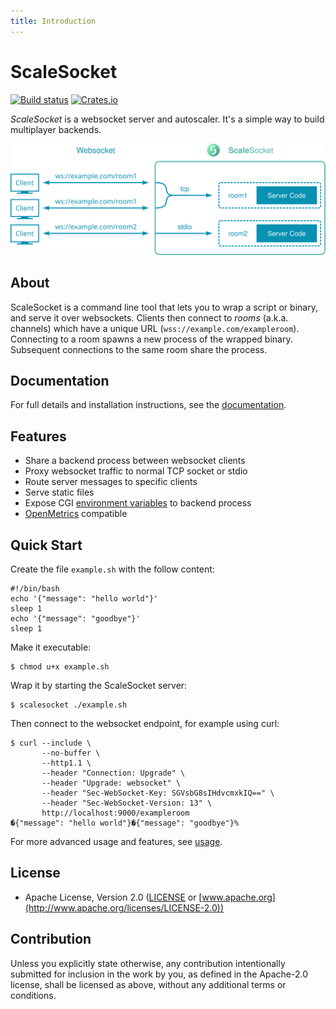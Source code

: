```yaml
---
title: Introduction
---
```


# ScaleSocket

[![Build status](https://github.com/scalesocket/scalesocket/actions/workflows/ci.yml/badge.svg)](https://github.com/scalesocket/scalesocket/actions)
[![Crates.io](https://img.shields.io/crates/v/scalesocket.svg)](https://crates.io/crates/scalesocket)

*ScaleSocket* is a websocket server and autoscaler. It's a simple way to build multiplayer backends.

![High level architecture diagram on ScaleSocket usage](https://github.com/scalesocket/scalesocket/blob/main/docs/_assets/diagram.svg?raw=true)


## About

ScaleSocket is a command line tool that lets you to wrap a script or binary, and serve it over websockets. Clients then connect to *rooms* (a.k.a. channels) which have a unique URL (`wss://example.com/exampleroom`). Connecting to a room spawns a new process of the wrapped binary. Subsequent connections to the same room share the process.

## Documentation

For full details and installation instructions, see the [documentation](https://www.scalesocket.org/man/).


## Features

* Share a backend process between websocket clients
* Proxy websocket traffic to normal TCP socket or stdio
* Route server messages to specific clients
* Serve static files
* Expose CGI [environment variables](https://www.rfc-editor.org/rfc/rfc3875.html) to backend process
* [OpenMetrics](https://github.com/OpenObservability/OpenMetrics) compatible


## Quick Start

Create the file `example.sh` with the follow content:
```console
#!/bin/bash
echo '{"message": "hello world"}'
sleep 1
echo '{"message": "goodbye"}'
sleep 1
```

Make it executable:
```console
$ chmod u+x example.sh
```

Wrap it by starting the ScaleSocket server:
```console
$ scalesocket ./example.sh
```

Then connect to the websocket endpoint, for example using curl:
```console
$ curl --include \
       --no-buffer \
       --http1.1 \
       --header "Connection: Upgrade" \
       --header "Upgrade: websocket" \
       --header "Sec-WebSocket-Key: SGVsbG8sIHdvcmxkIQ==" \
       --header "Sec-WebSocket-Version: 13" \
       http://localhost:9000/exampleroom
�{"message": "hello world"}�{"message": "goodbye"}%
```

For more advanced usage and features, see [usage](https://www.scalesocket.org/man/usage.md).

## License

* Apache License, Version 2.0 ([LICENSE](https://github.com/scalesocket/scalesocket/blob/HEAD/LICENSE) or [www.apache.org](http://www.apache.org/licenses/LICENSE-2.0))

## Contribution

Unless you explicitly state otherwise, any contribution intentionally submitted for inclusion in the work by you, as defined in the Apache-2.0 license, shall be licensed as above, without any additional terms or conditions.
